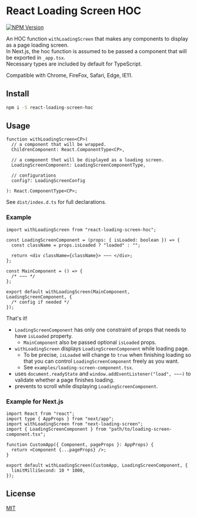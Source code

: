 # React Loading Screen HOC

[![NPM Version][npm-image]][npm-url]

[npm-image]: https://img.shields.io/npm/v/react-loading-screen-hoc
[npm-url]: https://www.npmjs.com/package/react-loading-screen-hoc

An HOC function `withLoadingScreen` that makes any components to display as a page loading screen.  
In Next.js, the hoc function is assumed to be passed a component that will be exported in `_app.tsx`.  
Necessary types are included by default for TypeScript.

Compatible with Chrome, FireFox, Safari, Edge, IE11.

## Install

```bash
npm i -S react-loading-screen-hoc
```

## Usage

```
function withLoadingScreen<CP>(
  // a component that will be wrapped.
  ChildrenComponent: React.ComponentType<CP>,

  // a component thet will be displayed as a loading screen.
  LoadingScreenComponent: LoadingScreenComponentType,

  // configurations
  config?: LoadingScreenConfig

): React.ComponentType<CP>;
```

See `dist/index.d.ts` for full declarations.

### Example

```index.tsx
import withLoadingScreen from "react-loading-screen-hoc";

const LoadingScreenComponent = (props: { isLoaded: boolean }) => {
  const className = props.isLoaded ? "loaded" : "";

  return <div className={className}> ~~~ </div>;
};

const MainComponent = () => {
  /* ~~~ */
};

export default withLoadingScreen(MainComponent, LoadingScreenComponent, {
  /* config if needed */
});
```

That's it!

- `LoadingScreenComponent` has only one constraint of props that needs to have `isLoaded` property.
  - `MainComponent` also be passed optional `isLoaded` props.
- `withLoadingScreen` displays `LoadingScreenComponent` while loading page.
  - To be precise, `isLoaded` will change to `true` when finishing loading so that you can control `LoadingScreenComponent` freely as you want.
  - See `examples/loading-screen-component.tsx`.
- uses `document.readyState` and `window.addEventListener("load", ~~~)` to validate whether a page finishes loading.
- prevents to scroll while displaying `LoadingScreenComponent`.

### Example for Next.js

```_app.tsx
import React from "react";
import type { AppProps } from "next/app";
import withLoadingScreen from "next-loading-screen";
import { LoadingScreenComponent } from "path/to/loading-screen-component.tsx";

function CustomApp({ Component, pageProps }: AppProps) {
  return <Component {...pageProps} />;
}

export default withLoadingScreen(CustomApp, LoadingScreenComponent, {
  limitMilliSecond: 10 * 1000,
});
```

## License

[MIT](http://vjpr.mit-license.org)
